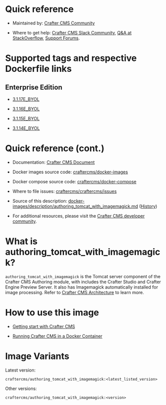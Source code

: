 # Quick reference

* Maintained by: [Crafter CMS Community](https://github.com/craftercms)

* Where to get help: [Crafter CMS Slack Community](https://craftercms.slack.com/join/shared_invite/enQtNDg0NzI3NzA0NjMwLWZmMGQzMDViMzA5NDE1YjMzM2M1N2JlOWJlZDA1MjA2MGJlZjgzNDVlMmI5ODQxNmNjMWQ3NzA5ZWNkN2UxOWE), [Q&A at StackOverflow](https://stackoverflow.com/questions/tagged/crafter-cms), [Support Forums](https://groups.google.com/forum/#!forum/craftercms).

# Supported tags and respective Dockerfile links

## Enterprise Edition

* [3.1.17E_BYOL](https://github.com/craftercms/docker-images/blob/v3.1.17/images/authoring/tomcat/Dockerfile)

* [3.1.16E_BYOL](https://github.com/craftercms/docker-images/blob/v3.1.16/images/authoring/tomcat/Dockerfile)

* [3.1.15E_BYOL](https://github.com/craftercms/docker-images/blob/v3.1.15/images/authoring/tomcat/Dockerfile)

* [3.1.14E_BYOL](https://github.com/craftercms/docker-images/blob/v3.1.14/images/authoring/tomcat/Dockerfile)

# Quick reference (cont.)

* Documentation: [Crafter CMS Document](https://docs.craftercms.org)

* Docker images source code: [craftercms/docker-images](https://github.com/craftercms/docker-images)

* Docker compose source code: [craftercms/docker-compose](https://github.com/craftercms/docker-compose)

* Where to file issues: [craftercms/craftercms/issues](https://github.com/craftercms/craftercms/issues)

* Source of this description: [docker-images/description/authoring_tomcat_with_imagemagick.md](https://github.com/craftercms/docker-images/tree/master/description/authoring_tomcat_with_imagemagick.md) ([History](https://github.com/craftercms/docker-images/commits/master/description/authoring_tomcat_with_imagemagick.md))

* For additional resources, please visit the [Crafter CMS developer community](http://craftercms.org/).

# What is authoring_tomcat_with_imagemagick?

`authoring_tomcat_with_imagemagick` is the Tomcat server component of the Crafter CMS Authoring module, with includes the Crafter Studio and Crafter Engine Preview Server. It also has Imagemagick automatically installed for image processing. Refer to [Crafter CMS Architecture](https://docs.craftercms.org/current/by-role/architect/index.html) to learn more.

# How to use this image

* [Getting start with Crafter CMS](https://docs.craftercms.org/current/getting-started/index.html)

* [Running Crafter CMS in a Docker Container](https://docs.craftercms.org/current/getting-started/index.html#run-craftercms-in-docker)

# Image Variants

Latest version:

```
craftercms/authoring_tomcat_with_imagemagick:<latest_listed_version>
```

Other versions:

```
craftercms/authoring_tomcat_with_imagemagick:<version>
```
